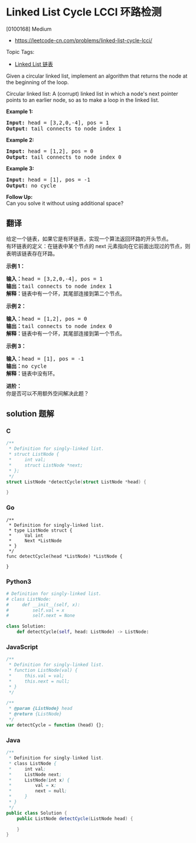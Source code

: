 # Linked List Cycle LCCI 环路检测

[0100168] Medium

- https://leetcode-cn.com/problems/linked-list-cycle-lcci/

Topic Tags:

- [Linked List 链表](https://leetcode-cn.com/tag/linked-list/)

Given a circular linked list, implement an algorithm that returns the node at the beginning of the loop.

Circular linked list: A (corrupt) linked list in which a node's next pointer points to an earlier node, so as to make a loop in the linked list.

**Example 1:**

<pre><strong>Input: </strong>head = [3,2,0,-4], pos = 1
<strong>Output: </strong>tail connects to node index 1</pre>

**Example 2:**

<pre><strong>Input: </strong>head = [1,2], pos = 0
<strong>Output: </strong>tail connects to node index 0</pre>

**Example 3:**

<pre><strong>Input: </strong>head = [1], pos = -1
<strong>Output: </strong>no cycle</pre>

**Follow Up:**  
Can you solve it without using additional space?

## 翻译

给定一个链表，如果它是有环链表，实现一个算法返回环路的开头节点。  
有环链表的定义：在链表中某个节点的 next 元素指向在它前面出现过的节点，则表明该链表存在环路。

**示例 1：**

<pre><strong>输入：</strong>head = [3,2,0,-4], pos = 1
<strong>输出：</strong>tail connects to node index 1
<strong>解释：</strong>链表中有一个环，其尾部连接到第二个节点。
</pre>

**示例 2：**

<pre><strong>输入：</strong>head = [1,2], pos = 0
<strong>输出：</strong>tail connects to node index 0
<strong>解释：</strong>链表中有一个环，其尾部连接到第一个节点。
</pre>

**示例 3：**

<pre><strong>输入：</strong>head = [1], pos = -1
<strong>输出：</strong>no cycle
<strong>解释：</strong>链表中没有环。</pre>

**进阶：**  
你是否可以不用额外空间解决此题？

## solution 题解

### C

```c
/**
 * Definition for singly-linked list.
 * struct ListNode {
 *     int val;
 *     struct ListNode *next;
 * };
 */
struct ListNode *detectCycle(struct ListNode *head) {

}
```

### Go

```golang
/**
 * Definition for singly-linked list.
 * type ListNode struct {
 *     Val int
 *     Next *ListNode
 * }
 */
func detectCycle(head *ListNode) *ListNode {

}
```

### Python3

```python
# Definition for singly-linked list.
# class ListNode:
#     def __init__(self, x):
#         self.val = x
#         self.next = None

class Solution:
    def detectCycle(self, head: ListNode) -> ListNode:

```

### JavaScript

```javascript
/**
 * Definition for singly-linked list.
 * function ListNode(val) {
 *     this.val = val;
 *     this.next = null;
 * }
 */

/**
 * @param {ListNode} head
 * @return {ListNode}
 */
var detectCycle = function (head) {};
```

### Java

```java
/**
 * Definition for singly-linked list.
 * class ListNode {
 *     int val;
 *     ListNode next;
 *     ListNode(int x) {
 *         val = x;
 *         next = null;
 *     }
 * }
 */
public class Solution {
    public ListNode detectCycle(ListNode head) {

    }
}
```
